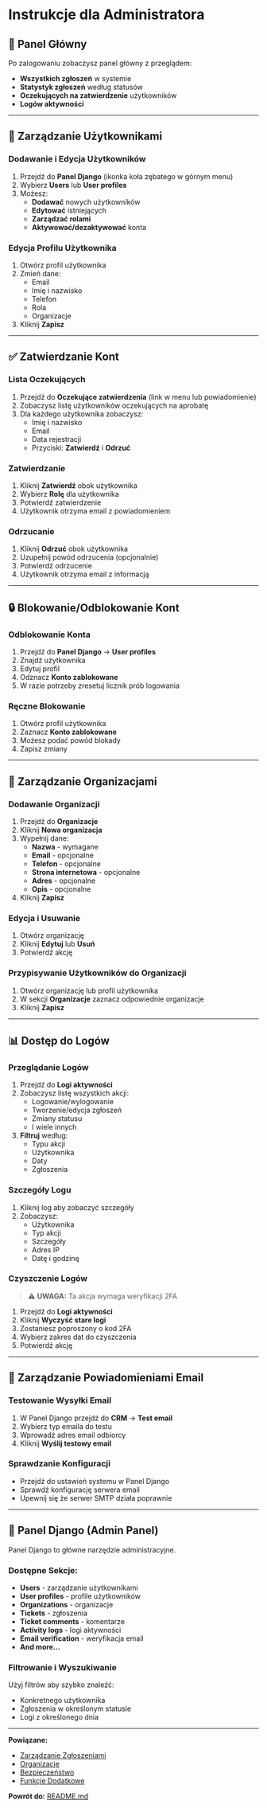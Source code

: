 # Instrukcje dla Administratora

## 🎯 Panel Główny

Po zalogowaniu zobaczysz panel główny z przeglądem:

- **Wszystkich zgłoszeń** w systemie
- **Statystyk zgłoszeń** według statusów
- **Oczekujących na zatwierdzenie** użytkowników
- **Logów aktywności**

---

## 👥 Zarządzanie Użytkownikami

### Dodawanie i Edycja Użytkowników

1. Przejdź do **Panel Django** (ikonka koła zębatego w górnym menu)
2. Wybierz **Users** lub **User profiles**
3. Możesz:
   - **Dodawać** nowych użytkowników
   - **Edytować** istniejących
   - **Zarządzać rolami**
   - **Aktywować/dezaktywować** konta

### Edycja Profilu Użytkownika

1. Otwórz profil użytkownika
2. Zmień dane:
   - Email
   - Imię i nazwisko
   - Telefon
   - Rola
   - Organizacje
3. Kliknij **Zapisz**

---

## ✅ Zatwierdzanie Kont

### Lista Oczekujących

1. Przejdź do **Oczekujące zatwierdzenia** (link w menu lub powiadomienie)
2. Zobaczysz listę użytkowników oczekujących na aprobatę
3. Dla każdego użytkownika zobaczysz:
   - Imię i nazwisko
   - Email
   - Data rejestracji
   - Przyciski: **Zatwierdź** i **Odrzuć**

### Zatwierdzanie

1. Kliknij **Zatwierdź** obok użytkownika
2. Wybierz **Rolę** dla użytkownika
3. Potwierdź zatwierdzenie
4. Użytkownik otrzyma email z powiadomieniem

### Odrzucanie

1. Kliknij **Odrzuć** obok użytkownika
2. Uzupełnij powód odrzucenia (opcjonalnie)
3. Potwierdź odrzucenie
4. Użytkownik otrzyma email z informacją

---

## 🔒 Blokowanie/Odblokowanie Kont

### Odblokowanie Konta

1. Przejdź do **Panel Django** → **User profiles**
2. Znajdź użytkownika
3. Edytuj profil
4. Odznacz **Konto zablokowane**
5. W razie potrzeby zresetuj licznik prób logowania

### Ręczne Blokowanie

1. Otwórz profil użytkownika
2. Zaznacz **Konto zablokowane**
3. Możesz podać powód blokady
4. Zapisz zmiany

---

## 🏢 Zarządzanie Organizacjami

### Dodawanie Organizacji

1. Przejdź do **Organizacje**
2. Kliknij **Nowa organizacja**
3. Wypełnij dane:
   - **Nazwa** - wymagane
   - **Email** - opcjonalne
   - **Telefon** - opcjonalne
   - **Strona internetowa** - opcjonalne
   - **Adres** - opcjonalne
   - **Opis** - opcjonalne
4. Kliknij **Zapisz**

### Edycja i Usuwanie

1. Otwórz organizację
2. Kliknij **Edytuj** lub **Usuń**
3. Potwierdź akcję

### Przypisywanie Użytkowników do Organizacji

1. Otwórz organizację lub profil użytkownika
2. W sekcji **Organizacje** zaznacz odpowiednie organizacje
3. Kliknij **Zapisz**

---

## 📊 Dostęp do Logów

### Przeglądanie Logów

1. Przejdź do **Logi aktywności**
2. Zobaczysz listę wszystkich akcji:
   - Logowanie/wylogowanie
   - Tworzenie/edycja zgłoszeń
   - Zmiany statusu
   - I wiele innych
3. **Filtruj** według:
   - Typu akcji
   - Użytkownika
   - Daty
   - Zgłoszenia

### Szczegóły Logu

1. Kliknij log aby zobaczyć szczegóły
2. Zobaczysz:
   - Użytkownika
   - Typ akcji
   - Szczegóły
   - Adres IP
   - Datę i godzinę

### Czyszczenie Logów

> ⚠️ **UWAGA:** Ta akcja wymaga weryfikacji 2FA

1. Przejdź do **Logi aktywności**
2. Kliknij **Wyczyść stare logi**
3. Zostaniesz poproszony o kod 2FA
4. Wybierz zakres dat do czyszczenia
5. Potwierdź akcję

---

## 📧 Zarządzanie Powiadomieniami Email

### Testowanie Wysyłki Email

1. W Panel Django przejdź do **CRM** → **Test email**
2. Wybierz typ emaila do testu
3. Wprowadź adres email odbiorcy
4. Kliknij **Wyślij testowy email**

### Sprawdzanie Konfiguracji

- Przejdź do ustawień systemu w Panel Django
- Sprawdź konfigurację serwera email
- Upewnij się że serwer SMTP działa poprawnie

---

## 🎨 Panel Django (Admin Panel)

Panel Django to główne narzędzie administracyjne.

### Dostępne Sekcje:

- **Users** - zarządzanie użytkownikami
- **User profiles** - profile użytkowników
- **Organizations** - organizacje
- **Tickets** - zgłoszenia
- **Ticket comments** - komentarze
- **Activity logs** - logi aktywności
- **Email verification** - weryfikacja email
- **And more...**

### Filtrowanie i Wyszukiwanie

Użyj filtrów aby szybko znaleźć:
- Konkretnego użytkownika
- Zgłoszenia w określonym statusie
- Logi z określonego dnia

---

**Powiązane:**
- [Zarządzanie Zgłoszeniami](09_zgloszenia.md)
- [Organizacje](10_organizacje.md)
- [Bezpieczeństwo](11_bezpieczenstwo.md)
- [Funkcje Dodatkowe](12_funkcje_dodatkowe.md)

**Powrót do:** [README.md](README.md)

